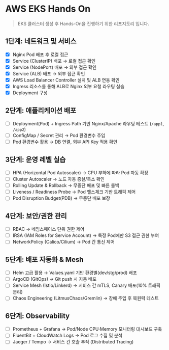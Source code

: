 # AWS EKS Hands On

> EKS 클러스터 생성 후 Hands-On을 진행하기 위한 리포지토리 입니다.

## 1단계: 네트워크 및 서비스
- [x] Nginx Pod 배포 후 로컬 접근
- [x] Service (ClusterIP) 배포 → 로컬 접근 확인
- [x] Service (NodePort) 배포 → 외부 접근 확인
- [x] Service (ALB) 배포 → 외부 접근 확인
- [x] AWS Load Balancer Controller 설치 및 ALB 연동 확인
- [x] Ingress 리소스를 통해 ALB로 Nginx 외부 요청 라우팅 실습
- [x] Deployment 구성

## 2단계: 애플리케이션 배포
- [ ] Deployment(Pod) + Ingress Path 기반 Nginx/Apache 라우팅 테스트 (`/app1`, `/app2`)
- [ ] ConfigMap / Secret 관리 → Pod 환경변수 주입
- [ ] Pod 환경변수 활용 → DB 연결, 외부 API Key 적용 확인

## 3단계: 운영 레벨 실습
- [ ] HPA (Horizontal Pod Autoscaler) → CPU 부하에 따라 Pod 자동 확장
- [ ] Cluster Autoscaler → 노드 자동 증설/축소 확인
- [ ] Rolling Update & Rollback → 무중단 배포 및 빠른 롤백
- [ ] Liveness / Readiness Probe → Pod 헬스체크 기반 트래픽 제어
- [ ] Pod Disruption Budget(PDB) → 무중단 배포 보장

## 4단계: 보안/권한 관리
- [ ] RBAC → 네임스페이스 단위 권한 제어
- [ ] IRSA (IAM Roles for Service Account) → 특정 Pod에만 S3 접근 권한 부여
- [ ] NetworkPolicy (Calico/Cilium) → Pod 간 통신 제어

## 5단계: 배포 자동화 & Mesh
- [ ] Helm 고급 활용 → Values.yaml 기반 환경별(dev/stg/prod) 배포
- [ ] ArgoCD (GitOps) → Git push 시 자동 배포
- [ ] Service Mesh (Istio/Linkerd) → 서비스 간 mTLS, Canary 배포(10% 트래픽 분리)
- [ ] Chaos Engineering (LitmusChaos/Gremlin) → 장애 주입 후 복원력 테스트

## 6단계: Observability
- [ ] Prometheus + Grafana → Pod/Node CPU·Memory 모니터링 대시보드 구축
- [ ] FluentBit + CloudWatch Logs → Pod 로그 수집 및 분석
- [ ] Jaeger / Tempo → 서비스 간 호출 추적 (Distributed Tracing)